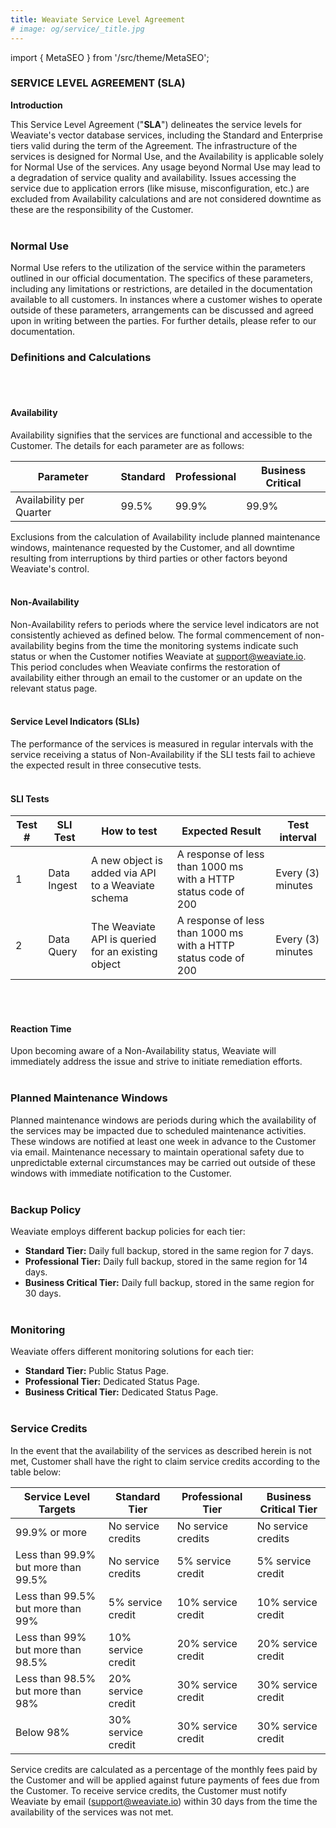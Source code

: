 ```yaml
---
title: Weaviate Service Level Agreement
# image: og/service/_title.jpg
---
```


import { MetaSEO } from '/src/theme/MetaSEO';

<MetaSEO img="og/service/_title.jpg" />

### **SERVICE LEVEL AGREEMENT (SLA)**

**Introduction**

This Service Level Agreement ("**SLA**") delineates the service levels for Weaviate's vector database services, including the Standard and Enterprise tiers valid during the term of the Agreement. The infrastructure of the services is designed for Normal Use, and the Availability is applicable solely for Normal Use of the services. Any usage beyond Normal Use may lead to a degradation of service quality and availability. Issues accessing the service due to application errors (like misuse, misconfiguration, etc.) are excluded from Availability calculations and are not considered downtime as these are the responsibility of the Customer.
<br></br>

### **Normal Use**

Normal Use refers to the utilization of the service within the parameters outlined in our official documentation. The specifics of these parameters, including any limitations or restrictions, are detailed in the documentation available to all customers. In instances where a customer wishes to operate outside of these parameters, arrangements can be discussed and agreed upon in writing between the parties. For further details, please refer to our documentation.

### **Definitions and Calculations**
<br></br>

#### **Availability**

Availability signifies that the services are functional and accessible to the Customer. The details for each parameter are as follows:

| Parameter | Standard | Professional | Business Critical |
|-----------|----------|--------------|-------------------|
| Availability per Quarter | 99.5% | 99.9% | 99.9% |

Exclusions from the calculation of Availability include planned maintenance windows, maintenance requested by the Customer, and all downtime resulting from interruptions by third parties or other factors beyond Weaviate's control.
<br></br>

#### **Non-Availability**

Non-Availability refers to periods where the service level indicators are not consistently achieved as defined below. The formal commencement of non-availability begins from the time the monitoring systems indicate such status or when the Customer notifies Weaviate at support@weaviate.io. This period concludes when Weaviate confirms the restoration of availability either through an email to the customer or an update on the relevant status page.
<br></br>

#### **Service Level Indicators (SLIs)**

The performance of the services is measured in regular intervals with the service receiving a status of Non-Availability if the SLI tests fail to achieve the expected result in three consecutive tests.
<br></br>

#### **SLI Tests**

| Test # | SLI Test | How to test | Expected Result | Test interval |
|--------|----------|-------------|-----------------|---------------|
| 1 | Data Ingest | A new object is added via API to a Weaviate schema | A response of less than 1000 ms with a HTTP status code of 200 | Every (3) minutes |
| 2 | Data Query | The Weaviate API is queried for an existing object | A response of less than 1000 ms with a HTTP status code of 200 | Every (3) minutes |
<br></br>

#### **Reaction Time**

Upon becoming aware of a Non-Availability status, Weaviate will immediately address the issue and strive to initiate remediation efforts.
<br></br>

### **Planned Maintenance Windows**

Planned maintenance windows are periods during which the availability of the services may be impacted due to scheduled maintenance activities. These windows are notified at least one week in advance to the Customer via email. Maintenance necessary to maintain operational safety due to unpredictable external circumstances may be carried out outside of these windows with immediate notification to the Customer.
<br></br>

### **Backup Policy**

Weaviate employs different backup policies for each tier:

- **Standard Tier:** Daily full backup, stored in the same region for 7 days.
- **Professional Tier:** Daily full backup, stored in the same region for 14 days.
- **Business Critical Tier:** Daily full backup, stored in the same region for 30 days.
<br></br>

### **Monitoring**

Weaviate offers different monitoring solutions for each tier:

- **Standard Tier:** Public Status Page.
- **Professional Tier:** Dedicated Status Page.
- **Business Critical Tier:** Dedicated Status Page.
<br></br>

### **Service Credits**

In the event that the availability of the services as described herein is not met, Customer shall have the right to claim service credits according to the table below:

| Service Level Targets | Standard Tier | Professional Tier | Business Critical Tier |
|-----------------------|---------------|-------------------|------------------------|
| 99.9% or more | No service credits | No service credits | No service credits |
| Less than 99.9% but more than 99.5% | No service credits | 5% service credit | 5% service credit |
| Less than 99.5% but more than 99% | 5% service credit | 10% service credit | 10% service credit |
| Less than 99% but more than 98.5% | 10% service credit | 20% service credit | 20% service credit |
| Less than 98.5% but more than 98% | 20% service credit | 30% service credit | 30% service credit |
| Below 98% | 30% service credit | 30% service credit | 30% service credit |

Service credits are calculated as a percentage of the monthly fees paid by the Customer and will be applied against future payments of fees due from the Customer. To receive service credits, the Customer must notify Weaviate by email (support@weaviate.io) within 30 days from the time the availability of the services was not met.
